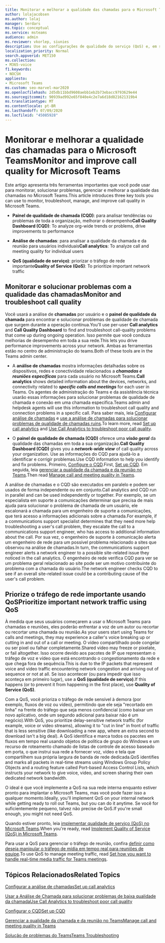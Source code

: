 ```yaml
---
title: Monitorar e melhorar a qualidade das chamadas para o Microsoft Teams
author: lolajacobsen
ms.author: lolaj
manager: Serdars
ms.topic: conceptual
ms.service: msteams
audience: admin
ms.reviewer: vkorlep, siunies
description: Use as configurações de qualidade do serviço (QoS) e, em seguida, faça a análise de chamada e painel de qualidade da chamada no Microsoft Teams.
localization_priority: Normal
search.appverid: MET150
ms.collection:
- M365-voice
f1.keywords:
- NOCSH
appliesto:
- Microsoft Teams
ms.custom: seo-marvel-mar2020
ms.openlocfilehash: 2d5db11bbd9608aebb1eb2b73ebacc9793629e44
ms.sourcegitcommit: 90939ad992e65f840e4c2e7a6d18d821621319b4
ms.translationtype: MT
ms.contentlocale: pt-BR
ms.lasthandoff: 07/09/2020
ms.locfileid: "45085928"
---
```

# <a name="monitor-and-improve-call-quality-for-microsoft-teams"></a><span data-ttu-id="6c1e2-103">Monitorar e melhorar a qualidade das chamadas para o Microsoft Teams</span><span class="sxs-lookup"><span data-stu-id="6c1e2-103">Monitor and improve call quality for Microsoft Teams</span></span>

<span data-ttu-id="6c1e2-104">Este artigo apresenta três ferramentas importantes que você pode usar para monitorar, solucionar problemas, gerenciar e melhorar a qualidade das chamadas no Microsoft Teams.</span><span class="sxs-lookup"><span data-stu-id="6c1e2-104">This article introduces three key tools you can use to monitor, troubleshoot, manage, and improve call quality in Microsoft Teams.</span></span> 

- <span data-ttu-id="6c1e2-105">**Painel de qualidade de chamada (CQD)**: para analisar tendências ou problemas de toda a organização, melhorar o desempenho</span><span class="sxs-lookup"><span data-stu-id="6c1e2-105">**Call Quality Dashboard (CQD)**: To analyze org-wide trends or problems, drive improvements to performance</span></span>

- <span data-ttu-id="6c1e2-106">**Análise de chamadas**: para analisar a qualidade da chamada e da reunião para usuários individuais</span><span class="sxs-lookup"><span data-stu-id="6c1e2-106">**Call analytics**: To analyze call and meeting quality for individual users</span></span>

- <span data-ttu-id="6c1e2-107">**QoS (qualidade de serviço)**: priorizar o tráfego de rede importante</span><span class="sxs-lookup"><span data-stu-id="6c1e2-107">**Quality of Service (QoS)**: To prioritize important network traffic</span></span>



## <a name="monitor-and-troubleshoot-call-quality"></a><span data-ttu-id="6c1e2-108">Monitorar e solucionar problemas com a qualidade das chamadas</span><span class="sxs-lookup"><span data-stu-id="6c1e2-108">Monitor and troubleshoot call quality</span></span>
<span data-ttu-id="6c1e2-109">Você usará a análise de **chamadas** por usuário e o **painel de qualidade da chamada** para encontrar e solucionar problemas de qualidade de chamada que surgem durante a operação contínua.</span><span class="sxs-lookup"><span data-stu-id="6c1e2-109">You'll use per-user **Call analytics** and **Call Quality Dashboard** to find and troubleshoot call-quality problems that come up during ongoing operation.</span></span> <span data-ttu-id="6c1e2-110">Isso permite que você conduza melhorias de desempenho em toda a sua rede.</span><span class="sxs-lookup"><span data-stu-id="6c1e2-110">This lets you drive performance improvements across your network.</span></span> <span data-ttu-id="6c1e2-111">Ambas as ferramentas estão no centro de administração do teams.</span><span class="sxs-lookup"><span data-stu-id="6c1e2-111">Both of these tools are in the Teams admin center.</span></span>

 - <span data-ttu-id="6c1e2-112">A **análise de chamadas** mostra informações detalhadas sobre os dispositivos, redes e conectividade relacionados a ***chamadas e reuniões específicas*** para cada usuário no Microsoft Teams.</span><span class="sxs-lookup"><span data-stu-id="6c1e2-112">**Call analytics** shows detailed information about the devices, networks, and connectivity related to  ***specific calls and meetings*** for each user in Teams.</span></span> <span data-ttu-id="6c1e2-113">Os agentes de administração do Teams e da assistência técnica usarão essas informações para solucionar problemas de qualidade de chamada e conexão em uma chamada específica.</span><span class="sxs-lookup"><span data-stu-id="6c1e2-113">Teams admin and helpdesk agents will use this information to troubleshoot call quality and connection problems in a specific call.</span></span> <span data-ttu-id="6c1e2-114">Para saber mais, leia [Configurar análise de chamadas](set-up-call-analytics.md) e [use a análise de chamadas para solucionar problemas de qualidade de chamadas ruins](use-call-analytics-to-troubleshoot-poor-call-quality.md).</span><span class="sxs-lookup"><span data-stu-id="6c1e2-114">To learn more, read [Set up call analytics](set-up-call-analytics.md) and [Use Call Analytics to troubleshoot poor call quality](use-call-analytics-to-troubleshoot-poor-call-quality.md).</span></span>
 
 - <span data-ttu-id="6c1e2-115">O **painel de qualidade de chamada (CQD)** oferece uma ***visão geral*** da qualidade das chamadas em toda a sua organização.</span><span class="sxs-lookup"><span data-stu-id="6c1e2-115">**Call Quality Dashboard (CQD)** gives you a ***network-wide view*** of call quality across your organization.</span></span> <span data-ttu-id="6c1e2-116">Use as informações do CQD para ajudá-lo a identificar e corrigir problemas.</span><span class="sxs-lookup"><span data-stu-id="6c1e2-116">Use CQD information to help you identify and fix problems.</span></span> <span data-ttu-id="6c1e2-117">Primeiro, [Configure o CQD](turning-on-and-using-call-quality-dashboard.md).</span><span class="sxs-lookup"><span data-stu-id="6c1e2-117">First, [Set up CQD](turning-on-and-using-call-quality-dashboard.md).</span></span> <span data-ttu-id="6c1e2-118">Em seguida, leia [gerenciar a qualidade da chamada e da reunião no Teams](quality-of-experience-review-guide.md).</span><span class="sxs-lookup"><span data-stu-id="6c1e2-118">Then read [Manage call and meeting quality in Teams](quality-of-experience-review-guide.md).</span></span>

 <span data-ttu-id="6c1e2-119">A análise de chamadas e o CQD são executados em paralelo e podem ser usados de forma independente ou em conjunto.</span><span class="sxs-lookup"><span data-stu-id="6c1e2-119">Call analytics and CQD run in parallel and can be used independently or together.</span></span> <span data-ttu-id="6c1e2-120">Por exemplo, se um especialista em suporte a comunicações determinar que precisa de mais ajuda para solucionar o problema de chamada de um usuário, ele escalonará a chamada para um engenheiro de suporte a comunicações, que terá acesso a informações adicionais sobre a chamada.</span><span class="sxs-lookup"><span data-stu-id="6c1e2-120">For example, if a communications support specialist determines that they need more help troubleshooting a user's call problem, they escalate the call to a communications support engineer, who has access to additional information about the call.</span></span> <span data-ttu-id="6c1e2-121">Por sua vez, o engenheiro de suporte à comunicação alerta um engenheiro de rede para um possível problema relacionado a sites que observou na análise de chamadas.</span><span class="sxs-lookup"><span data-stu-id="6c1e2-121">In turn, the communications support engineer alerts a network engineer to a possible site-related issue they noticed in the call analytics.</span></span> <span data-ttu-id="6c1e2-122">O engenheiro de rede verifica CQD para ver se um problema geral relacionado ao site pode ser um motivo contribuinte do problema com a chamada do usuário.</span><span class="sxs-lookup"><span data-stu-id="6c1e2-122">The network engineer checks CQD to see if an overall site-related issue could be a contributing cause of the user's call problem.</span></span>


## <a name="prioritize-important-network-traffic-using-qos"></a><span data-ttu-id="6c1e2-123">Priorize o tráfego de rede importante usando QoS</span><span class="sxs-lookup"><span data-stu-id="6c1e2-123">Prioritize important network traffic using QoS</span></span>
<span data-ttu-id="6c1e2-124">À medida que seus usuários começarem a usar o Microsoft Teams para chamadas e reuniões, eles poderão enfrentar a voz de um autor ou recortar ou recortar uma chamada ou reunião.</span><span class="sxs-lookup"><span data-stu-id="6c1e2-124">As your users start using Teams for calls and meetings, they may experience a caller's voice breaking up or cutting in and out of a call or meeting.</span></span> <span data-ttu-id="6c1e2-125">O vídeo compartilhado pode congelar ou ser pixel ou falhar completamente.</span><span class="sxs-lookup"><span data-stu-id="6c1e2-125">Shared video may freeze or pixelate, or fail altogether.</span></span> <span data-ttu-id="6c1e2-126">Isso ocorre devido aos pacotes de IP que representam o tráfego de voz e vídeo que está encontrando o congestionamento da rede e que chega fora de sequência.</span><span class="sxs-lookup"><span data-stu-id="6c1e2-126">This is due to the IP packets that represent voice and video traffic encountering network congestion and arriving out of sequence or not at all.</span></span> <span data-ttu-id="6c1e2-127">Se isso acontecer (ou para impedir que isso aconteça em primeiro lugar), use a **QoS (qualidade de serviço)**.</span><span class="sxs-lookup"><span data-stu-id="6c1e2-127">If this happens (or to prevent it from happening in the first place), use **Quality of Service (QoS)**.</span></span> 

<span data-ttu-id="6c1e2-128">Com a QoS, você prioriza o tráfego de rede sensível à demora (por exemplo, fluxos de voz ou vídeo), permitindo que ele seja "recortado em linha" na frente do tráfego que seja menos confidencial (como baixar um novo aplicativo, onde um segundo adicional para baixar não é um negócio).</span><span class="sxs-lookup"><span data-stu-id="6c1e2-128">With QoS, you prioritize delay-sensitive network traffic (for example, voice or video streams), allowing it to "cut in line" in front of traffic that is less sensitive (like downloading a new app, where an extra second to download isn't a big deal).</span></span> <span data-ttu-id="6c1e2-129">A QoS identifica e marca todos os pacotes em fluxos em tempo real usando objetos de política de grupo do Windows e um recurso de roteamento chamado de listas de controle de acesso baseado em porta, o que instrui sua rede a fornecer voz, vídeo e tela que compartilhem sua própria largura de banda de rede dedicada.</span><span class="sxs-lookup"><span data-stu-id="6c1e2-129">QoS identifies and marks all packets in real-time streams using Windows Group Policy Objects and a routing feature called Port-based Access Control Lists, which instructs your network to give voice, video, and screen sharing their own dedicated network bandwidth.</span></span>

<span data-ttu-id="6c1e2-130">O ideal é que você implemente a QoS na sua rede interna enquanto estiver pronto para implantar o Microsoft Teams, mas você pode fazer isso a qualquer momento.</span><span class="sxs-lookup"><span data-stu-id="6c1e2-130">Ideally, you'll implement QoS on your internal network while getting ready to roll out Teams, but you can do it anytime.</span></span> <span data-ttu-id="6c1e2-131">Se você for suficientemente pequeno, talvez não precise de QoS.</span><span class="sxs-lookup"><span data-stu-id="6c1e2-131">If you're small enough, you might not need QoS.</span></span>

<span data-ttu-id="6c1e2-132">Quando estiver pronto, leia [implementar qualidade de serviço (QoS) no Microsoft Teams](QoS-in-Teams.md).</span><span class="sxs-lookup"><span data-stu-id="6c1e2-132">When you're ready, read [Implement Quality of Service (QoS) in Microsoft Teams](QoS-in-Teams.md).</span></span>

<span data-ttu-id="6c1e2-133">Para usar a QoS para gerenciar o tráfego de reunião, confira [definir como deseja manipular o tráfego de mídia em tempo real para reuniões de equipe](meeting-settings-in-teams.md#set-how-you-want-to-handle-real-time-media-traffic-for-teams-meetings).</span><span class="sxs-lookup"><span data-stu-id="6c1e2-133">To use QoS to manage meeting traffic, read [Set how you want to handle real-time media traffic for Teams meetings](meeting-settings-in-teams.md#set-how-you-want-to-handle-real-time-media-traffic-for-teams-meetings).</span></span>


## <a name="related-topics"></a><span data-ttu-id="6c1e2-134">Tópicos Relacionados</span><span class="sxs-lookup"><span data-stu-id="6c1e2-134">Related Topics</span></span>

[<span data-ttu-id="6c1e2-135">Configurar a análise de chamadas</span><span class="sxs-lookup"><span data-stu-id="6c1e2-135">Set up call analytics</span></span>](set-up-call-analytics.md)

[<span data-ttu-id="6c1e2-136">Usar a Análise de Chamada para solucionar problemas de baixa qualidade da chamada</span><span class="sxs-lookup"><span data-stu-id="6c1e2-136">Use Call Analytics to troubleshoot poor call quality</span></span>](use-call-analytics-to-troubleshoot-poor-call-quality.md)

[<span data-ttu-id="6c1e2-137">Configurar o CQD</span><span class="sxs-lookup"><span data-stu-id="6c1e2-137">Set up CQD</span></span>](turning-on-and-using-call-quality-dashboard.md)

[<span data-ttu-id="6c1e2-138">Gerenciar a qualidade da chamada e da reunião no Teams</span><span class="sxs-lookup"><span data-stu-id="6c1e2-138">Manage call and meeting quality in Teams</span></span>](quality-of-experience-review-guide.md)

[<span data-ttu-id="6c1e2-139">Solução de problemas do Teams</span><span class="sxs-lookup"><span data-stu-id="6c1e2-139">Teams Troubleshooting</span></span>](https://docs.microsoft.com/MicrosoftTeams/troubleshoot/teams)

